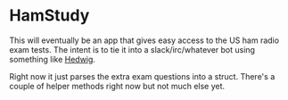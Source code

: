# HamStudy

This will eventually be an app that gives easy access to the US ham radio
exam tests. The intent is to tie it into a slack/irc/whatever bot using
something like [Hedwig](https://github.com/hedwig-im).

Right now it just parses the extra exam questions into a struct. There's a couple of helper methods right now but not much else yet.
